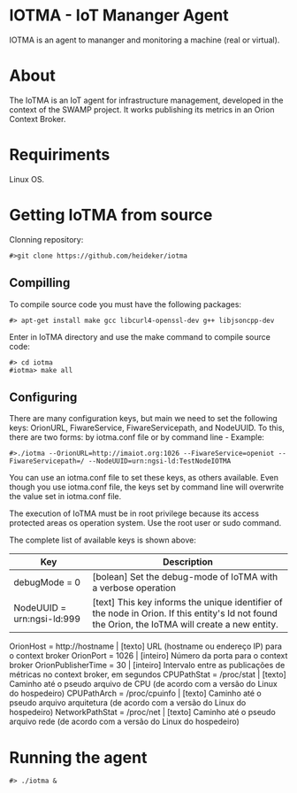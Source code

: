 # IOTMA - IoT Mananger Agent
IOTMA is an agent to mananger and monitoring a machine (real or virtual).

# About

The IoTMA is an IoT agent for infrastructure management, developed in the context of the SWAMP project. It works publishing its metrics in an Orion Context Broker. 

# Requiriments

Linux OS.


# Getting IoTMA from source

Clonning repository:

``` 
#>git clone https://github.com/heideker/iotma
```

## Compilling 

To compile source code you must have the following packages:

````
#> apt-get install make gcc libcurl4-openssl-dev g++ libjsoncpp-dev
````

Enter in IoTMA directory and use the make command to compile source code:

````
#> cd iotma
#iotma> make all
````


## Configuring

There are many configuration keys, but main we need to set the following keys: OrionURL, FiwareService, FiwareServicepath, and NodeUUID. 
To this, there are two forms: by iotma.conf file or by command line - Example:

````
#>./iotma --OrionURL=http://imaiot.org:1026 --FiwareService=openiot --FiwareServicepath=/ --NodeUUID=urn:ngsi-ld:TestNodeIOTMA
````

You can use an iotma.conf file to set these keys, as others available. Even though you use iotma.conf file, the keys set by command line will overwrite the value set in iotma.conf file.

The execution of IoTMA must be in root privilege because its access protected areas os operation system. Use the root user or sudo command. 

The complete list of available keys is shown above:

Key |	Description
---------|-------------
debugMode = 0 | [bolean] Set the debug-mode of IoTMA with a verbose operation
NodeUUID = urn:ngsi-ld:999 | [text] This key informs the unique identifier of the node in Orion. If this entity's Id not found the Orion, the IoTMA will create a new entity.

OrionHost = http://hostname | [texto] URL (hostname ou endereço IP) para o context broker
OrionPort = 1026 | [inteiro] Número da porta para o context broker
OrionPublisherTime = 30 | [inteiro] Intervalo entre as publicações de métricas no context broker, em segundos
CPUPathStat = /proc/stat | [texto] Caminho até o pseudo arquivo de CPU (de acordo com a versão do Linux do hospedeiro)
CPUPathArch = /proc/cpuinfo | [texto] Caminho até o pseudo arquivo arquitetura (de acordo com a versão do Linux do hospedeiro)
NetworkPathStat = /proc/net | [texto] Caminho até o pseudo arquivo rede (de acordo com a versão do Linux do hospedeiro)


# Running the agent


````
#> ./iotma &
````
